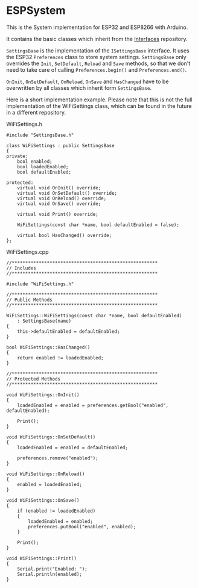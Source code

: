 # ESPSystem

This is the System implementation for ESP32 and ESP8266 with Arduino.

It contains the basic classes which inherit from the [Interfaces](https://github.com/xit303/Interfaces.git) repository.

`SettingsBase` is the implementation of the `ISettingsBase` interface. It uses the ESP32 `Preferences` class to store system settings. `SettingsBase` only overrides the `Init`, `SetDefault`, `Reload` and `Save` methods, so that we don't need to take care of calling `Preferences.begin()` and `Preferences.end()`.

`OnInit`, `OnSetDefault`, `OnReload`, `OnSave` and `HasChanged` have to be overwritten by all classes which inherit form `SettingsBase`.

Here is a short implementation example. Please note that this is not the full implementation of the WiFiSettings class, which can be found in the future in a different repository.

WiFiSettings.h

```
#include "SettingsBase.h"

class WiFiSettings : public SettingsBase
{
private:
    bool enabled;
    bool loadedEnabled;
    bool defaultEnabled;

protected:
    virtual void OnInit() override;
    virtual void OnSetDefault() override;
    virtual void OnReload() override;
    virtual void OnSave() override;

    virtual void Print() override;

    WiFiSettings(const char *name, bool defaultEnabled = false);

    virtual bool HasChanged() override;
};
```

WiFiSettings.cpp

```
//******************************************************
// Includes
//******************************************************

#include "WiFiSettings.h"

//******************************************************
// Public Methods
//******************************************************

WiFiSettings::WiFiSettings(const char *name, bool defaultEnabled)
    : SettingsBase(name)
{
    this->defaultEnabled = defaultEnabled;
}

bool WiFiSettings::HasChanged()
{
    return enabled != loadedEnabled;
}

//******************************************************
// Protected Methods
//******************************************************

void WiFiSettings::OnInit()
{
    loadedEnabled = enabled = preferences.getBool("enabled", defaultEnabled);

    Print();
}

void WiFiSettings::OnSetDefault()
{
    loadedEnabled = enabled = defaultEnabled;

    preferences.remove("enabled");
}

void WiFiSettings::OnReload()
{
    enabled = loadedEnabled;
}

void WiFiSettings::OnSave()
{
    if (enabled != loadedEnabled)
    {
        loadedEnabled = enabled;
        preferences.putBool("enabled", enabled);
    }

    Print();
}

void WiFiSettings::Print()
{
    Serial.print("Enabled: ");
    Serial.println(enabled);
}

```
